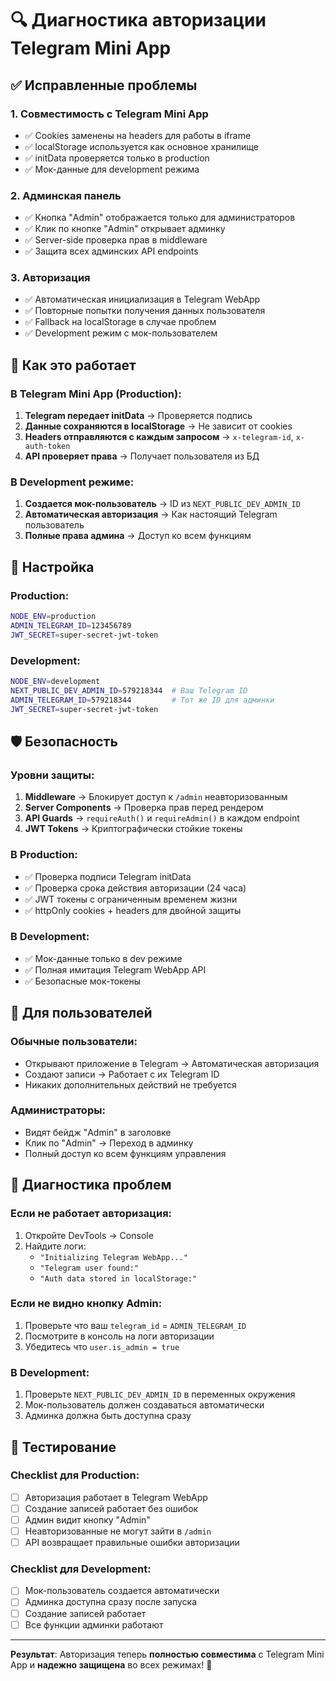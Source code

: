 # 🔍 Диагностика авторизации Telegram Mini App

## ✅ Исправленные проблемы

### 1. **Совместимость с Telegram Mini App**
- ✅ Cookies заменены на headers для работы в iframe
- ✅ localStorage используется как основное хранилище
- ✅ initData проверяется только в production
- ✅ Мок-данные для development режима

### 2. **Админская панель**
- ✅ Кнопка "Admin" отображается только для администраторов
- ✅ Клик по кнопке "Admin" открывает админку
- ✅ Server-side проверка прав в middleware
- ✅ Защита всех админских API endpoints

### 3. **Авторизация**
- ✅ Автоматическая инициализация в Telegram WebApp
- ✅ Повторные попытки получения данных пользователя
- ✅ Fallback на localStorage в случае проблем
- ✅ Development режим с мок-пользователем

## 🚀 Как это работает

### В Telegram Mini App (Production):
1. **Telegram передает initData** → Проверяется подпись
2. **Данные сохраняются в localStorage** → Не зависит от cookies
3. **Headers отправляются с каждым запросом** → `x-telegram-id`, `x-auth-token`
4. **API проверяет права** → Получает пользователя из БД

### В Development режиме:
1. **Создается мок-пользователь** → ID из `NEXT_PUBLIC_DEV_ADMIN_ID`
2. **Автоматическая авторизация** → Как настоящий Telegram пользователь
3. **Полные права админа** → Доступ ко всем функциям

## 🔧 Настройка

### Production:
```bash
NODE_ENV=production
ADMIN_TELEGRAM_ID=123456789
JWT_SECRET=super-secret-jwt-token
```

### Development:
```bash
NODE_ENV=development
NEXT_PUBLIC_DEV_ADMIN_ID=579218344  # Ваш Telegram ID
ADMIN_TELEGRAM_ID=579218344         # Тот же ID для админки
JWT_SECRET=super-secret-jwt-token
```

## 🛡️ Безопасность

### Уровни защиты:
1. **Middleware** → Блокирует доступ к `/admin` неавторизованным
2. **Server Components** → Проверка прав перед рендером
3. **API Guards** → `requireAuth()` и `requireAdmin()` в каждом endpoint
4. **JWT Tokens** → Криптографически стойкие токены

### В Production:
- ✅ Проверка подписи Telegram initData
- ✅ Проверка срока действия авторизации (24 часа)
- ✅ JWT токены с ограниченным временем жизни
- ✅ httpOnly cookies + headers для двойной защиты

### В Development:
- ✅ Мок-данные только в dev режиме
- ✅ Полная имитация Telegram WebApp API
- ✅ Безопасные мок-токены

## 📱 Для пользователей

### Обычные пользователи:
- Открывают приложение в Telegram → Автоматическая авторизация
- Создают записи → Работает с их Telegram ID
- Никаких дополнительных действий не требуется

### Администраторы:
- Видят бейдж "Admin" в заголовке
- Клик по "Admin" → Переход в админку
- Полный доступ ко всем функциям управления

## 🚨 Диагностика проблем

### Если не работает авторизация:
1. Откройте DevTools → Console
2. Найдите логи:
   - `"Initializing Telegram WebApp..."`
   - `"Telegram user found:"`
   - `"Auth data stored in localStorage:"`

### Если не видно кнопку Admin:
1. Проверьте что ваш `telegram_id` = `ADMIN_TELEGRAM_ID`
2. Посмотрите в консоль на логи авторизации
3. Убедитесь что `user.is_admin = true`

### В Development:
1. Проверьте `NEXT_PUBLIC_DEV_ADMIN_ID` в переменных окружения
2. Мок-пользователь должен создаваться автоматически
3. Админка должна быть доступна сразу

## 🔄 Тестирование

### Checklist для Production:
- [ ] Авторизация работает в Telegram WebApp
- [ ] Создание записей работает без ошибок
- [ ] Админ видит кнопку "Admin"
- [ ] Неавторизованные не могут зайти в `/admin`
- [ ] API возвращает правильные ошибки авторизации

### Checklist для Development:
- [ ] Мок-пользователь создается автоматически
- [ ] Админка доступна сразу после запуска
- [ ] Создание записей работает
- [ ] Все функции админки работают

---

**Результат**: Авторизация теперь **полностью совместима** с Telegram Mini App и **надежно защищена** во всех режимах! 🎉 